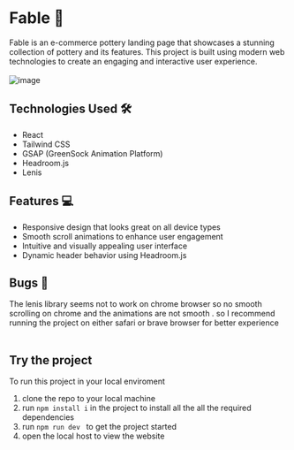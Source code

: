 # Fable 🏺

Fable is an e-commerce pottery landing page that showcases a stunning collection of pottery and its features. This project is built using modern web technologies to create an engaging and interactive user experience. <br/><br/>
![image](https://github.com/user-attachments/assets/8e963cde-b139-4dd0-ae93-1c079efa954e) <br/>

## Technologies Used 🛠️

- React
- Tailwind CSS
- GSAP (GreenSock Animation Platform)
- Headroom.js
- Lenis

## Features 💻

- Responsive design that looks great on all device types
- Smooth scroll animations to enhance user engagement
- Intuitive and visually appealing user interface
- Dynamic header behavior using Headroom.js

## Bugs 🐞
The lenis library  seems not to work on chrome browser so no smooth scrolling on chrome and the animations are not smooth . so I recommend running the project on either safari or brave  browser for better experience <br/> <br/>
## Try the project
To run this project in your local enviroment 

1. clone the repo to your local machine <br/>
2. run ```npm install i``` in the project to install all the all the required dependencies <br/>
3. run ```npm run dev ``` to get the project started <br/>
4. open the local host to view the website
